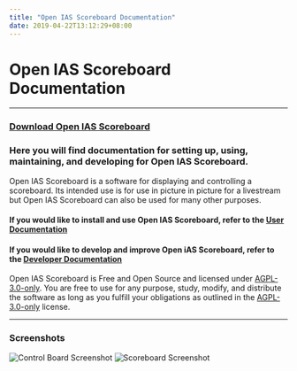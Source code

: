 ```yaml
---
title: "Open IAS Scoreboard Documentation"
date: 2019-04-22T13:12:29+08:00
---
```


# Open IAS Scoreboard Documentation

---

### [Download Open IAS Scoreboard](/users/setup)

### Here you will find documentation for setting up, using, maintaining, and developing for Open IAS Scoreboard.

Open IAS Scoreboard is a software for displaying and controlling a scoreboard. Its intended use is for use in picture in picture for a livestream but Open IAS Scoreboard can also be used for many other purposes.

#### If you would like to install and use Open IAS Scoreboard, refer to the [User Documentation](/users)
#### If you would like to develop and improve Open iAS Scoreboard, refer to the [Developer Documentation](/dev)

Open IAS Scoreboard is Free and Open Source and licensed under [AGPL-3.0-only](https://github.com/gary-kim/open-ias-scoreboard/blob/master/LICENSE). You are free to use for any purpose, study, modify, and distribute the software as long as you fulfill your obligations as outlined in the [AGPL-3.0-only](https://github.com/gary-kim/open-ias-scoreboard/blob/master/LICENSE) license.

---

### Screenshots

![Control Board Screenshot](/img/controlboard-screenshot.png)
![Scoreboard Screenshot](/img/scoreboard-screenshot.png)